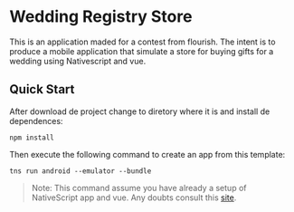 # Wedding Registry Store
This is an application maded for a contest from flourish. The intent is to produce a mobile application that simulate a store for buying gifts for a wedding using Nativescript and vue.

## Quick Start
After download de project change to diretory where it is and install de dependences:
```
npm install
```

Then execute the following command to create an app from this template:

```
tns run android --emulator --bundle
```

> Note: This command assume you have already a setup of NativeScript app and vue.
Any doubts consult this [site](https://nativescript-vue.org/).
